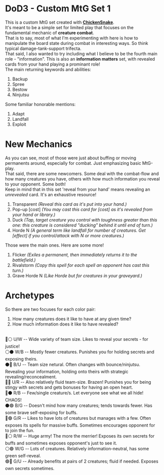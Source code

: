 DoD3 - Custom MtG Set 1
= 
This is a custom MtG set created with **[ChickenSnake](https://github.com/Roey-Shap/ChickenSnake)**.
<br>
It's meant to be a simple set for limited play that focuses on the fundamental mechanic of **creature combat**.
<br>
That is to say, most of what I'm experimenting with here is how to manipulate the board state during combat in interesting ways. So think typical damage-tank-support trifecta.
<br>
That said, I also wanted to try including what I believe to be the fourth main role - "information". This is also an **information matters** set, with revealed cards from your hand playing a prominant role!
<br>
The main returning keywords and abilities:
1. Backup
1. Spree
1. Bestow
1. Ninjutsu

Some familiar honorable mentions:
1. Adapt
1. Landfall
1. Exploit

New Mechanics
=
As you can see, most of those were just about buffing or moving permanents around, especially for combat. Just emphasizing basic MtG-play. 
<br>
That said, there are some newcomers. Some deal with the combat-flow and how many creatures you have, others with how much information you reveal to your opponent. Some both! 
<br>
Keep in mind that in this set 'reveal from your hand' means revealing an *unrevealed* card. It's an exhaustive resource!
1. Transparent *(Reveal this card as it's put into your hand.)*
1. Pop-up [cost] *(You may cast this card for [cost] as it's revealed from your hand or library.)*
1. Duck *(Tap, target creature you control with toughness greater than this one: this creature is considered "ducking" behind it until end of turn.)*
1. Horde N *(A general term like landfall for number of creatures. Get [effect] if you control/attack with N or more creatures.)*

Those were the main ones. Here are some more!
1. Flicker *(Exiles a permanent, then immediately returns it to the battlefield.)*
1. Rivalstorm *(Copy this spell for each spell an opponent has cast this turn.)*
1. Grave Horde N *(Like Horde but for creatures in your graveyard.)*

Archetypes
=
So there are two focuses for each color pair:
1. How many creatures does it like to have at any given time?
1. How much information does it like to have revealed?

<br>🔵⚪ U/W -- Wide variety of team size. Likes to reveal your secrets - for justice!
<br>⚪⚫ W/B -- Mostly fewer creatures. Punishes you for holding secrets and exposing theirs.
<br>⚫🔵 B/U -- Team size netural. Often changes with bounce/ninjutsu. Revealing your information, holding onto theirs with strategic revealing/reconcealment.
<br>🔵🔴 U/R -- Also relatively fluid team-size. Brazen! Punishes you for being stingy with secrets and gets bonuses for having an open heart.
<br>🔴⚫ R/B -- Few/single creature/s. Let everyone see what we all hide! CHAOS!
<br>⚫🟢 B/G -- Doesn't mind how many creatures; tends towards fewer. Has some brave self-exposing for buffs.
<br>🔴🟢 G/R -- Likes to have lots of creatures but manages with a few. Often exposes its spells for massive buffs. Sometimes encourages opponent for to join the fun.
<br>🔴⚪ R/W -- Huge army! The more the merrier! Exposes its own secrets for buffs and sometimes exposes opponent's just to see it.
<br>⚪🟢 W/G -- Lots of creatures. Relatively information-neutral, has some green self-reveal.
<br>🟢🔵 G/U -- Already benefits at pairs of 2 creatures; fluid if needed. Exposes own secrets sometimes.